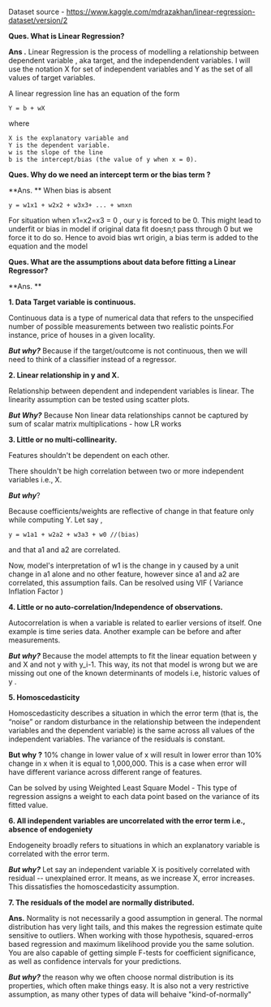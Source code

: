 Dataset source - https://www.kaggle.com/mdrazakhan/linear-regression-dataset/version/2


**Ques. What is Linear Regression?**

**Ans .** Linear Regression is the process of modelling a relationship between dependent variable , aka target, and the independendent variables.
I will use the notation X for set of independent variables and Y as the set of all values of target variables.

A linear regression line has an equation of the form 
```
Y = b + wX 
```
where 
    
    X is the explanatory variable and 
    Y is the dependent variable. 
    w is the slope of the line 
    b is the intercept/bias (the value of y when x = 0).

**Ques. Why do we need an intercept term or the bias term ?**

**Ans. ** When bias is absent
```
y = w1x1 + w2x2 + w3x3+ ... + wnxn
```
For situation when x1=x2=x3 = 0 , our y is forced to be 0. This might lead to underfit or bias in model if original data fit doesn;t pass through 0 but we force it to do so. Hence to avoid bias wrt origin, a bias term is added to the equation and the model

**Ques. What are the assumptions about data before fitting a Linear Regressor?**

**Ans. ** 

**1. Data Target variable is continuous.**

Continuous data is a type of numerical data that refers to the unspecified number of possible measurements between two realistic points.For instance, price of houses in a given locality. 
    
_**But why?**_
Because if the target/outcome is not continuous, then we will need to think of a classifier instead of a regressor.

**2. Linear relationship in y and X.**

Relationship between dependent and independent variables is linear. The linearity assumption can be tested using scatter plots. 
    
**_But Why?_** Because Non linear data relationships cannot be captured by sum of scalar matrix multiplications - how LR works

**3. Little or no multi-collinearity.**

Features shouldn't be dependent on each other.

There shouldn't be high correlation between two or more independent variables i.e., X.
    
**_But why_**? 

Because coefficients/weights are reflective of change in that feature only while computing Y. 
Let say , 
 ```
 y = w1a1 + w2a2 + w3a3 + w0 //(bias)
 ```
   and that a1 and a2 are correlated.

Now, model's interpretation of w1 is the change in y caused by a unit change in a1 alone and no other feature, however since a1 and a2 are correlated, this assumption fails. Can be resolved using VIF ( Variance Inflation Factor ) 

**4. Little or no auto-correlation/Independence of observations.**

Autocorrelation is when a variable is related to earlier versions of itself. One example is time series data.
Another example can be before and after measurements. 

_**But why?**_  Because the model attempts to fit the linear equation between y and X and not y with y_i-1. This way, its not that model is wrong but we are missing out one of the known determinants of models i.e, historic values of y .

**5. Homoscedasticity**

Homoscedasticity describes a situation in which the error term (that is, the “noise” or random disturbance in the relationship between the independent variables and the dependent variable) is the same across all values of the independent variables. The variance of the residuals is constant.

**But why ?** 10% change in lower value of x will result in lower error than 10% change in x when it is equal to 1,000,000. This is a case when error will have different variance across different range of features.

Can be solved by using Weighted Least Square Model - This type of regression assigns a weight to each data point based on the variance of its fitted value.

**6. All independent variables are uncorrelated with the error term i.e., absence of endogeniety**
 
Endogeneity broadly refers to situations in which an explanatory variable is correlated with the error term.

_**But why?**_  Let say an independent variable X is positively correlated with  residual -- unexplained error.
It means, as we increase X, error increases. This dissatisfies the homoscedasticity assumption.

**7. The residuals of the model are normally distributed.**

**Ans.** Normality is not necessarily a good assumption in general. 
The normal distribution has very light tails, and this makes the regression estimate quite sensitive to outliers. When working with those hypothesis, squared-erros based regression and maximum likelihood provide you the same solution. You are also capable of getting simple F-tests for coefficient significance, as well as confidence intervals for your predictions.

**_But why?_** the reason why we often choose normal distribution is its properties, which often make things easy. It is also not a very restrictive assumption, as many other types of data will behaive "kind-of-normally"
